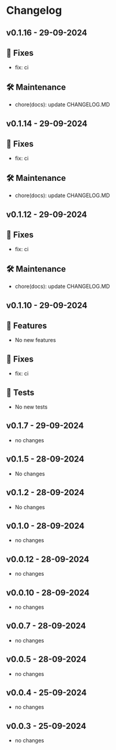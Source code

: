 # Changelog
## v0.1.16 - 29-09-2024
## 🐛 Fixes

- fix: ci

## 🛠️ Maintenance

- chore(docs): update CHANGELOG.MD


## v0.1.14 - 29-09-2024
## 🐛 Fixes

- fix: ci

## 🛠️ Maintenance

- chore(docs): update CHANGELOG.MD


## v0.1.12 - 29-09-2024
## 🐛 Fixes

- fix: ci

## 🛠️ Maintenance

- chore(docs): update CHANGELOG.MD


## v0.1.10 - 29-09-2024
## 🚀 Features

- No new features

## 🐛 Fixes

- fix: ci

## 🧪 Tests

- No new tests


## v0.1.7 - 29-09-2024
- no changes
## v0.1.5 - 28-09-2024
- No changes
## v0.1.2 - 28-09-2024
- No changes
## v0.1.0 - 28-09-2024
- no changes
## v0.0.12 - 28-09-2024
- no changes
## v0.0.10 - 28-09-2024
- no changes
## v0.0.7 - 28-09-2024
- no changes
## v0.0.5 - 28-09-2024
- no changes
## v0.0.4 - 25-09-2024
- no changes
## v0.0.3 - 25-09-2024
- no changes

